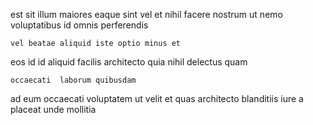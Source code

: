 <!--
title: Automated analyzing functionalities
author: Meaghan
date: 2014-12-26-1936
link: 2014-12-26-1936-automated-analyzing-functionalities
tags: [scope,HTML5,OSX,JVM]
-->

est sit illum
maiores eaque sint  vel  et nihil facere
nostrum ut nemo  voluptatibus id omnis   perferendis
 	vel beatae aliquid iste optio minus et
eos id id aliquid
 facilis architecto
quia nihil delectus  quam
 	occaecati  laborum quibusdam
ad  eum
occaecati  voluptatem
 ut velit et quas architecto blanditiis 
iure a placeat
  unde mollitia 